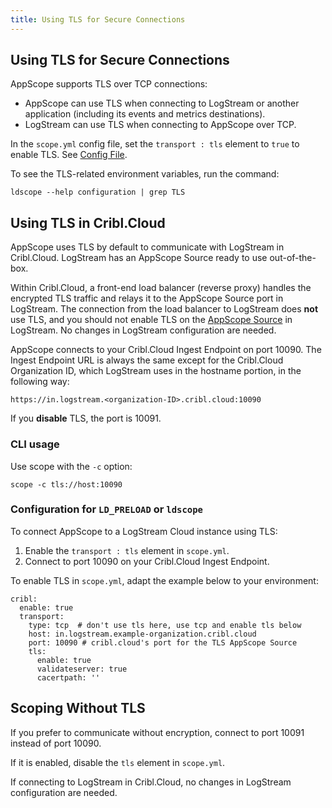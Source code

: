 ```yaml
---
title: Using TLS for Secure Connections
---
```


## Using TLS for Secure Connections

AppScope supports TLS over TCP connections: 

- AppScope can use TLS when connecting to LogStream or another application (including its events and metrics destinations).
- LogStream can use TLS when connecting to AppScope over TCP.

In the `scope.yml` config file, set the `transport : tls` element to `true` to enable TLS. See [Config File](/docs/config-file).

To see the TLS-related environment variables, run the command: 

```
ldscope --help configuration | grep TLS
```

## Using TLS in Cribl.Cloud

AppScope uses TLS by default to communicate with LogStream in Cribl.Cloud. LogStream has an AppScope Source ready to use out-of-the-box.

Within Cribl.Cloud, a front-end load balancer (reverse proxy) handles the encrypted TLS traffic and relays it to the AppScope Source port in LogStream. The connection from the load balancer to LogStream does **not** use TLS, and you should not enable TLS on the [AppScope Source](https://docs.cribl.io/docs/sources-appscope) in LogStream. No changes in LogStream configuration are needed.

AppScope connects to your Cribl.Cloud Ingest Endpoint on port 10090. The Ingest Endpoint URL is always the same except for the Cribl.Cloud Organization ID, which LogStream uses in the hostname portion, in the following way:

```
https://in.logstream.<organization-ID>.cribl.cloud:10090
```

If you **disable** TLS, the port is 10091.

### CLI usage

Use scope with the `-c` option:

```
scope -c tls://host:10090
```

### Configuration for `LD_PRELOAD` or `ldscope`

To connect AppScope to a LogStream Cloud instance using TLS: 

1. Enable the `transport : tls` element in `scope.yml`.
1. Connect to port 10090 on your Cribl.Cloud Ingest Endpoint.

To enable TLS in `scope.yml`, adapt the example below to your environment:

```
cribl:
  enable: true
  transport:
    type: tcp  # don't use tls here, use tcp and enable tls below
    host: in.logstream.example-organization.cribl.cloud
    port: 10090 # cribl.cloud's port for the TLS AppScope Source
    tls:
      enable: true
      validateserver: true
      cacertpath: ''
```

## Scoping Without TLS

If you prefer to communicate without encryption, connect to port 10091 instead of port 10090.

If it is enabled, disable the `tls` element in `scope.yml`.

If connecting to LogStream in Cribl.Cloud, no changes in LogStream configuration are needed.
